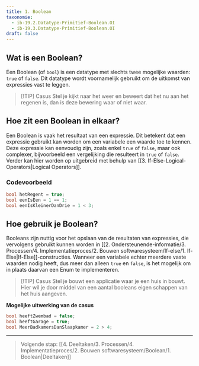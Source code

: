```yaml
---
title: 1. Boolean
taxonomie:
  - ib-19.2.Datatype-Primitief-Boolean.OI
  - ib-19.3.Datatype-Primitief-Boolean.OI
draft: false
---
```


## Wat is een Boolean?
Een Boolean (of `bool`) is een datatype met slechts twee mogelijke waarden: `true` of `false`. Dit datatype wordt voornamelijk gebruikt om de uitkomst van expressies vast te leggen.

> [!TIP] Casus
> Stel je kijkt naar het weer en beweert dat het nu aan het regenen is, dan is deze bewering waar of niet waar.

## Hoe zit een Boolean in elkaar?
Een Boolean is vaak het resultaat van een expressie. Dit betekent dat een expressie gebruikt kan worden om een variabele een waarde toe te kennen. Deze expressie kan eenvoudig zijn, zoals enkel `true` of `false`, maar ook complexer, bijvoorbeeld een vergelijking die resulteert in `true` of `false`. Verder kan hier worden op uitgebreid met behulp van [[3. If-Else-Logical-Operators|Logical Operators]].

### Codevoorbeeld
```C#
bool hetRegent = true;
bool eenIsEen = 1 == 1;
bool eenIsKleinerDanDrie = 1 < 3;
```

## Hoe gebruik je Boolean?
Booleans zijn nuttig voor het opslaan van de resultaten van expressies, die vervolgens gebruikt kunnen worden in [[2. Ondersteunende-informatie/3. Processen/4. Implementatieproces/2. Bouwen softwaresysteem/If-else/1. If-Else|If-Else]]-constructies. 
Wanneer een variabele echter meerdere vaste waarden nodig heeft, dus meer dan alleen `true` en `false`, is het mogelijk om in plaats daarvan een Enum te implementeren.

> [!TIP] Casus
>Stel je bouwt een applicatie waar je een huis in bouwt. Hier wil je door middel van een aantal booleans eigen schappen van het huis aangeven.

**Mogelijke uitwerking van de casus**
```C#
bool heeftZwembad = false;
bool heeftGarage = true;
bool MeerBadkamersDanSlaapkamer = 2 > 4;
```

---

> Volgende stap: [[4. Deeltaken/3. Processen/4. Implementatieproces/2. Bouwen softwaresysteem/Boolean/1. Boolean|Deeltaken]] 